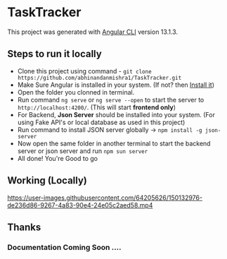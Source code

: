 # TaskTracker

This project was generated with [Angular CLI](https://github.com/angular/angular-cli) version 13.1.3.

## Steps to run it locally
- Clone this project using command - `git clone https://github.com/abhinandanmishra1/TaskTracker.git`
- Make Sure Angular is installed in your system. (If not? then [Install it](https://angular.io/guide/setup-local))
- Open the folder you clonned in terminal.
- Run command `ng serve` or `ng serve --open` to start the server to `http://localhost:4200/`.  (This will start **frontend only**)
- For Backend, **Json Server** should be installed into your system.  (For using Fake API's or local database as used in this project)
- Run command to install JSON server globally -> `npm install -g json-server`
- Now open the same folder in another terminal to start the backend server or json server and run `npm sun server`
- All done! You're Good to go

## Working (Locally)

https://user-images.githubusercontent.com/64205626/150132976-de236d86-9267-4a83-90e4-24e05c2aed58.mp4

## Thanks 

### Documentation Coming Soon ....
